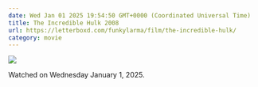 ```yaml
---
date: Wed Jan 01 2025 19:54:50 GMT+0000 (Coordinated Universal Time)
title: The Incredible Hulk 2008
url: https://letterboxd.com/funkylarma/film/the-incredible-hulk/
category: movie
---
```


![](https://a.ltrbxd.com/resized/film-poster/5/0/8/2/7/50827-the-incredible-hulk-0-600-0-900-crop.jpg?v=f03c15122c)

Watched on Wednesday January 1, 2025.
